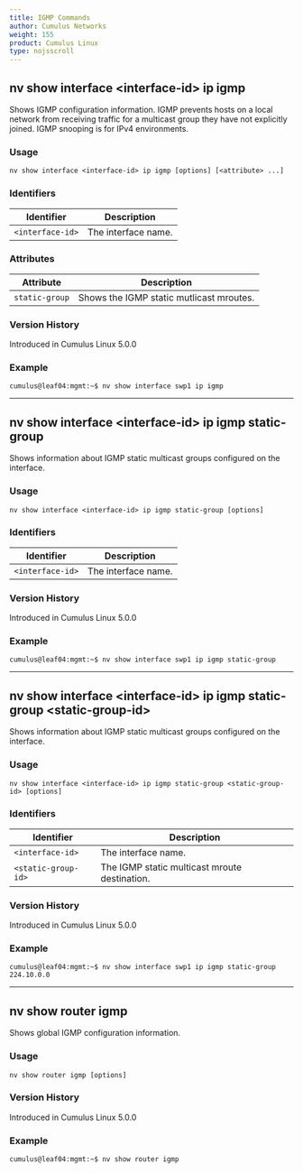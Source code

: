 ```yaml
---
title: IGMP Commands
author: Cumulus Networks
weight: 155
product: Cumulus Linux
type: nojsscroll
---
```

## nv show interface \<interface-id\> ip igmp

Shows IGMP configuration information. IGMP prevents hosts on a local network from receiving traffic for a multicast group they have not explicitly joined. IGMP snooping is for IPv4 environments.

### Usage

`nv show interface <interface-id> ip igmp [options] [<attribute> ...]`

### Identifiers

| Identifier |  Description   |
| --------- | -------------- |
| `<interface-id>`  | The interface name. |

### Attributes

| Attribute |  Description   |
| --------- | -------------- |
| `static-group`  | Shows the IGMP static mutlicast mroutes. |

### Version History

Introduced in Cumulus Linux 5.0.0

### Example

```
cumulus@leaf04:mgmt:~$ nv show interface swp1 ip igmp
```

- - -

## nv show interface \<interface-id\> ip igmp static-group

Shows information about IGMP static multicast groups configured on the interface.

### Usage

`nv show interface <interface-id> ip igmp static-group [options]`

### Identifiers

| Identifier |  Description   |
| --------- | -------------- |
| `<interface-id>`    | The interface name. |

### Version History

Introduced in Cumulus Linux 5.0.0

### Example

```
cumulus@leaf04:mgmt:~$ nv show interface swp1 ip igmp static-group
```

- - -

## nv show interface \<interface-id\> ip igmp static-group \<static-group-id\>

Shows information about IGMP static multicast groups configured on the interface.

### Usage

`nv show interface <interface-id> ip igmp static-group <static-group-id> [options]`

### Identifiers

| Identifier |  Description   |
| --------- | -------------- |
| `<interface-id>`    | The interface name. |
| `<static-group-id>` | The IGMP static multicast mroute destination. |

### Version History

Introduced in Cumulus Linux 5.0.0

### Example

```
cumulus@leaf04:mgmt:~$ nv show interface swp1 ip igmp static-group 224.10.0.0
```

- - -

## nv show router igmp

Shows global IGMP configuration information.

### Usage

`nv show router igmp [options]`

### Version History

Introduced in Cumulus Linux 5.0.0

### Example

```
cumulus@leaf04:mgmt:~$ nv show router igmp
```
